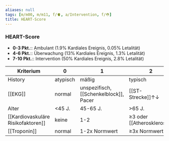 ```yaml
---
aliases: null
tags: [m/m00, m/m11, f/🫀, a/Intervention, f/⛑️]
title: HEART-Score
---
```

### HEART-Score
- **0-3 Pkt.**:: Ambulant (1.9% Kardiales Ereignis, 0.05% Letalität)
- **4-6 Pkt.**:: Überwachung (13% Kardiales Ereignis, 1.3% Letalität)
- **7-10 Pkt.**:: Intervention (50% Kardiales Ereignis, 2.8% Letalität)

| Kriterium      | 0        | 1                        | 2                          |
| -------------- | -------- | ------------------------ | -------------------------- |
| History        | atypisch | mäßig                    | typisch                    |
| [[EKG]]        | normal   | unspezifisch, [[Schenkelblock]], Pacer | [[ST-Strecke]]↑↓              |
| Alter          | <45 J.   | 45-65 J.                 | >65 J.                     |
| [[Kardiovaskuläre Risikofaktoren]] | keine    | 1-2                      | ≥3 oder [[Atherosklerose]] |
| [[Troponin]]   | normal   | 1-2x Normwert            | ≥3x Normwert                           |
